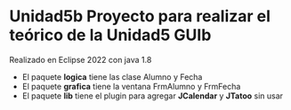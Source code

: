 # Unidad5b Proyecto para realizar el teórico de la Unidad5 GUIb
Realizado en Eclipse 2022 con java 1.8

- El paquete **logica** tiene las clase Alumno y Fecha
- El paquete **grafica** tiene la ventana FrmAlumno y FrmFecha
- El paquete **lib** tiene el plugin para agregar **JCalendar** y **JTatoo** sin usar
